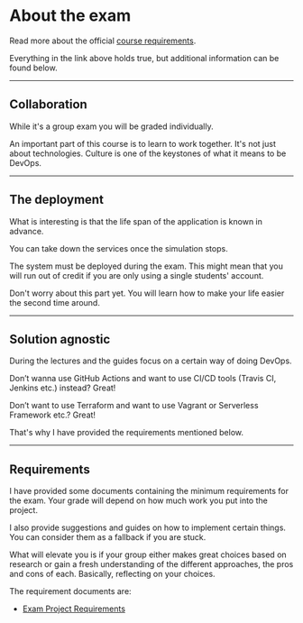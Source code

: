 # About the exam

Read more about the official [course requirements](https://katalog.kea.dk/course/3050407/2025-2026).

Everything in the link above holds true, but additional information can be found below. 

---

## Collaboration

While it's a group exam you will be graded individually. 

An important part of this course is to learn to work together. It's not just about technologies. Culture is one of the keystones of what it means to be DevOps.

---

## The deployment

What is interesting is that the life span of the application is known in advance. 

You can take down the services once the simulation stops. 

The system must be deployed during the exam. This might mean that you will run out of credit if you are only using a single students' account. 

Don't worry about this part yet. You will learn how to make your life easier the second time around. 

---

## Solution agnostic

During the lectures and the guides focus on a certain way of doing DevOps. 

Don’t wanna use GitHub Actions and want to use CI/CD tools (Travis CI, Jenkins etc.) instead? Great!

Don’t want to use Terraform and want to use Vagrant or Serverless Framework etc.? Great!

That's why I have provided the requirements mentioned below. 

---

## Requirements

I have provided some documents containing the minimum requirements for the exam. Your grade will depend on how much work you put into the project.

I also provide suggestions and guides on how to implement certain things. You can consider them as a fallback if you are stuck. 

What will elevate you is if your group either makes great choices based on research or gain a fresh understanding of the different approaches, the pros and cons of each. Basically, reflecting on your choices. 

The requirement documents are:

- [Exam Project Requirements](./exam_project_requirements.md)

